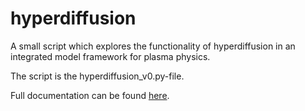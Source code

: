 # hyperdiffusion
A small script which explores the functionality of hyperdiffusion in an integrated model framework for plasma physics. 

The script is the hyperdiffusion_v0.py-file. 

Full documentation can be found [here](https://emilfransson-7.github.io/hyperdiffusion/_build/html/index.html).
